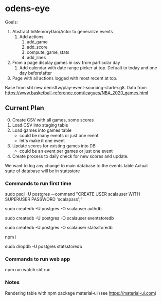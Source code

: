 # odens-eye

Goals:
1. Abstract InMemoryDao\Actor to generalize events
    1. Add actions
        1. add_game
        2. add_score
        3. compute_game_stats
        4. add_lines 
2. From a page display games in csv from particular day
    1. Add calendar with date range picker at top.  Defualt to today
    and one day before\after
3. Page with all actions logged with most recent at top.

Base from sbt new denisftw/play-event-sourcing-starter.g8.
Data from https://www.basketball-reference.com/leagues/NBA_2020_games.html

## Current Plan
0. Create CSV with all games, some scores
1. Load CSV into staging table
2. Load games into games table
    - could be many events or just one event
    - let's make it one event
3. Update scores for existing games into DB
    - could be an event per games or just one event
4. Create process to daily check for new scores and update.

We want to log any change to main database to the events table
Actual state of database will be in statsstore


### Commands to run first time
sudo psql -U postgres --command "CREATE USER scalauser WITH SUPERUSER PASSWORD 'scalapass';"

sudo createdb -U postgres -O scalauser authdb

sudo createdb -U postgres -O scalauser eventstoredb

sudo createdb -U postgres -O scalauser statsstoredb

npm i

sudo dropdb -U postgres statsstoredb


### Commands to run web app
npm run watch
sbt run


### Notes
Rendering table with npm package material-ui (see https://material-ui.com)


